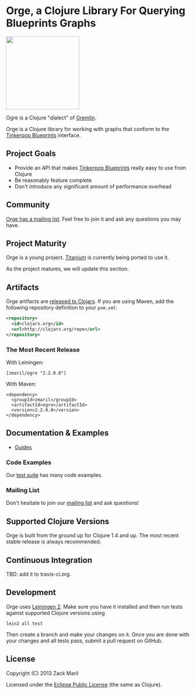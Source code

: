 # Orge, a Clojure Library For Querying Blueprints Graphs

<img src="https://raw.github.com/zmaril/ogre/master/ogre.png" height="200"></img>

Ogre is a Clojure "dialect" of [Gremlin](https://github.com/tinkerpop/gremlin/wiki).

Orge is a Clojure library for working with graphs that conform to the [Tinkerpop Blueprints](http://tinkerpop.com) interface.


## Project Goals

 * Provide an API that makes [Tinkerpop Blueprints](http://tinkerpop.com) really easy to use from Clojure
 * Be reasonably feature complete
 * Don't introduce any significant amount of performance overhead


## Community

[Orge has a mailing list](https://groups.google.com/forum/#!forum/clojure-titanium).
Feel free to join it and ask any questions you may have.


## Project Maturity

Orge is a young project. [Titanium](http://titanium.clojurewerkz.org) is currently being ported to use it.

As the project matures, we will update this section.



## Artifacts

Orge artifacts are [released to Clojars](https://clojars.org/zmaril/ogre). If you are using Maven, add the following repository
definition to your `pom.xml`:

``` xml
<repository>
  <id>clojars.org</id>
  <url>http://clojars.org/repo</url>
</repository>
```

### The Most Recent Release

With Leiningen:

    [zmaril/ogre "2.2.0.0"]


With Maven:

    <dependency>
      <groupId>zmaril</groupId>
      <artifactId>ogre</artifactId>
      <version>2.2.0.0</version>
    </dependency>



## Documentation & Examples

 * [Guides](http://ogredocs.com/)


### Code Examples

Our [test suite](test/orge) has many code examples.


### Mailing List

Don't hesitate to join our [mailing list](https://groups.google.com/forum/#!forum/clojure-titanium) and ask questions!


## Supported Clojure Versions

Orge is built from the ground up for Clojure 1.4 and up. The most recent stable release
is always recommended.


## Continuous Integration

TBD: add it to travis-ci.org.



## Development

Orge uses [Leiningen 2](https://github.com/technomancy/leiningen/blob/master/doc/TUTORIAL.md). Make sure you have it installed and then run tests against
supported Clojure versions using

    lein2 all test

Then create a branch and make your changes on it. Once you are done with your changes and all tests pass, submit a pull request
on GitHub.



## License

Copyright (C) 2013 Zack Maril

Licensed under the [Eclipse Public License](http://www.eclipse.org/legal/epl-v10.html) (the same as Clojure).
